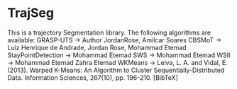 # TrajSeg
This is a trajectory Segmentation library. The following algorithms are available:
GRASP-UTS -> Author JordanRose, Amilcar Soares
CBSMoT -> Luiz Henrique de Andrade, Jordan Rose, Mohammad Etemad
StayPointDetection -> Mohammad Etemad
SWS -> Mohammad Etemad
WSII -> Mohammad Etemad Zahra Etemad
WKMeans -> Leiva, L. A. and Vidal, E. (2013). Warped K-Means: An Algorithm to Cluster Sequentially-Distributed Data. Information Sciences, 267(10), pp. 196-210. [BibTeX]

